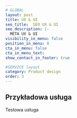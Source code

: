 ```yaml
---
# GLOBAL 
layout: post
title: UX & UI
seo_title:  SEO UX & UI
seo_description: |-
  META UX & UI
visibility_in_menu: false
position_in_menu: 0
cta_in_menu: false
cta_in_menu_text:
show_contact_in_footer: true

#SERVICE layout
category: Product design
order: 3
---
```

## Przykładowa usługa

Testowa usługa